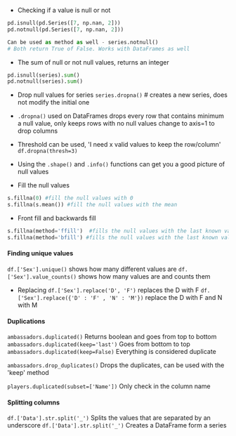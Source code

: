 - Checking if a value is null or not
```python
pd.isnull(pd.Series([7, np.nan, 2]))
pd.notnull(pd.Series([7, np.nan, 2]))

Can be used as method as well - series.notnull()
# Both return True of False. Works with DataFrames as well
```
- The sum of null or not null values, returns an integer
```python
pd.isnull(series).sum()
pd.notnull(series).sum()
```

- Drop null values for series
`series.dropna()` # creates a new series, does not modify the initial one
- `.dropna()` used on DataFrames drops every row that contains minimum a null value, only keeps rows with no null values
  change to axis=1 to drop columns
- Threshold can be used, 'I need x valid values to keep the row/column'
`df.dropna(thresh=3)`

- Using the `.shape()` and `.info()` functions can get you a good picture of null values 

- Fill the null values
```python
s.fillna(0) #fill the null values with 0
s.fillna(s.mean()) #fill the null values with the mean
```
- Front fill and backwards fill
```python
s.fillna(method='ffill')  #fills the null values with the last known value form top
s.fillna(method='bfill') #fills the null values with the last known value form bottom
```

#### Finding unique values

`df.['Sex'].unique()` shows how many different values are
`df.['Sex'].value_counts()` shows how many values are and counts them

- Replacing
`df.['Sex'].replace('D', 'F')` replaces the D with F
`df.['Sex'].replace({'D' : 'F' , 'N' : 'M'})` replace the D with F and N with M

#### Duplications

`ambassadors.duplicated()` Returns boolean and goes from top to bottom
`ambassadors.duplicated(keep='last')`  Goes from bottom to top
`ambassadors.duplicated(keep=False)` Everything is considered duplicate

`ambassadors.drop_duplicates()` Drops the duplicates, can be used with the 'keep' method

`players.duplicated(subset=['Name'])` Only check in the column name

#### Splitting columns

`df.['Data'].str.split('_')` Splits the values that are separated by an underscore
`df.['Data'].str.split('_')` Creates a DataFrame form a series


